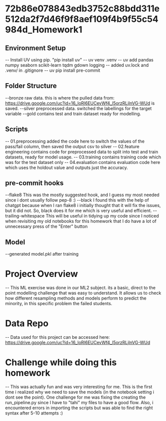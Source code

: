 # 72b86e078843edb3752c88bdd311e512da2f7d46f9f8aef109f4b9f55c54984d_Homework1

## Environment Setup
-- Install UV using pip. "pip install uv"
-- uv venv .venv
-- uv add pandas numpy seaborn scikit-learn tqdm gdown logging
-- added uv.lock and .venv/ in .gitignore
-- uv pip install pre-commit

## Folder Structure
--bronze
    raw data. this is where the pulled data from: https://drive.google.com/uc?id=16_IoRl6EUCevWf4_l5orzRLjlnVG-WUd is saved.
--silver
    preprocessed data. switched the labellings for the target variable
--gold
    contains test and train dataset ready for modelling.

## Scripts
-- 01.preprocessing
    added the code here to switch the values of the pass/fail column, then saved the output csv to silver
-- 02.feature engineering
    contains code for preprocessed data to split into test and train datasets, ready for model usage.
-- 03.training
    contains training code which was for the test dataset only
-- 04.evaluation
    contains evaluation code here which uses the holdout value and outputs just the accuracy.

## pre-commit hooks
--flake8
    This was the mostly suggested hook, and I guess my most needed since i dont usually follow pep-8 :)
--black
    I found this with the help of chatgpt because when I ran flake8 i initially thought that it will fix the issues, but it did not.
    So, black does it for me which is very useful and efficient.
--trailing-whitespace
    This will be useful in tidying up my code since I noticed when revisiting my old notebooks for this homework that I do have a lot
    of unnecessary press of the "Enter" button

## Model
--generated model.pkl after training


# Project Overview
-- This ML exercise was done in our ML2 subject. its a basic, direct to the point modelling challenge that was easy to understand. It allows us to check how different resampling
methods and models perform to predict the minority, in this specific problem the failed students.

# Data Repo
-- Data used for this project can be accessed here: https://drive.google.com/uc?id=16_IoRl6EUCevWf4_l5orzRLjlnVG-WUd 

# Challenge while doing this homework
-- This was actually fun and was very interesting for me. This is the first time i realized why we need to save the models (in the notebook setting i dont see the point).
One challenge for me was fixing the creating the run_pipeline.py since I have to "tahi" my files to have a good flow. Also, i encountered errors in importing the scripts but was able to find the right syntax after 5-10 attempts :)